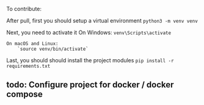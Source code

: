 To contribute:

After pull, first you should setup a virtual environment
    `python3 -m venv venv`

Next, you need to activate it
    On Windows:
        `venv\Scripts\activate`

    On macOS and Linux:
        `source venv/bin/activate`

Last, you should should install the project modules
    `pip install -r requirements.txt`


## todo: Configure project for docker / docker compose


